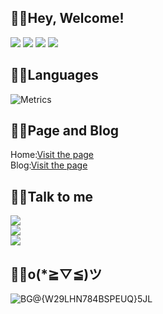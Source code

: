 ## 😶‍🌫️Hey, Welcome!
![](https://img.shields.io/badge/Username-%E9%9B%AA%E4%B8%AD%E6%98%8E%E6%9C%88-blue)
![](https://img.shields.io/badge/Sex-Male-lightgrey)
![](https://img.shields.io/badge/Region-Chinese-red)
![](https://img.shields.io/badge/Language-Python-brightgreen)




## 😶‍🌫️Languages
![Metrics](https://metrics.lecoq.io/lswlc33?template=classic&base.header=0&base.activity=0&base.community=0&base.repositories=0&base.metadata=0&languages=1&base=header%2C%20activity%2C%20community%2C%20repositories%2C%20metadata&base.indepth=false&base.hireable=false&base.skip=false&languages=false&languages.limit=8&languages.threshold=0%25&languages.other=true&languages.colors=github&languages.sections=most-used&languages.indepth=false&languages.analysis.timeout=15&languages.analysis.timeout.repositories=7.5&languages.categories=markup%2C%20programming&languages.recent.categories=markup%2C%20programming&languages.recent.load=300&languages.recent.days=14&config.timezone=Asia%2FShanghai)
## 😶‍🌫️Page and Blog
Home:[Visit the page](https://xn--fiqz59cpva341l.ml/)  
Blog:[Visit the page](https://blog.xn--fiqz59cpva341l.ml/)



## 😶‍🌫️Talk to me
![](https://img.shields.io/badge/Github-lswlc33-lightgrey?style=flat-square)  
![](https://img.shields.io/badge/Telegram-cai__xu__ikun-blue?style=flat-square)  
![](https://img.shields.io/badge/Email-lswlc33%40qq.com-brightgreen?style=flat-square)  



## 😶‍🌫️o(*≧▽≦)ツ
![BG@{W29LHN784BSPEUQ}5JL](https://github.com/lswlc33/lswlc33/assets/86835895/b2a40982-3b66-42cb-a6f0-0c3851333e43)


